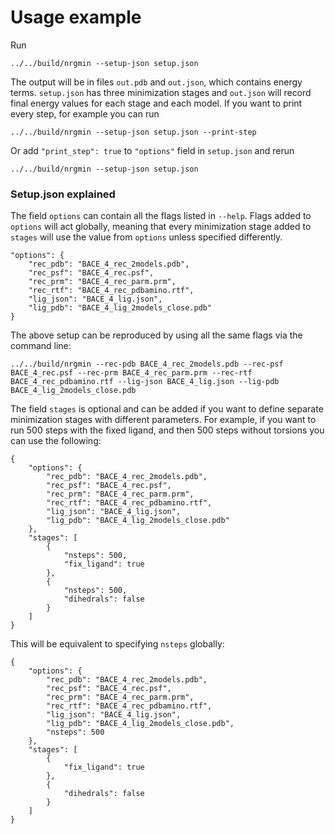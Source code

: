 # Usage example

Run
```
../../build/nrgmin --setup-json setup.json
```

The output will be in files `out.pdb` and `out.json`, which contains energy terms. `setup.json` has three
minimization stages and `out.json` will record final energy values for each stage and each model. If you
want to print every step, for example you can run

```
../../build/nrgmin --setup-json setup.json --print-step
```

Or add `"print_step": true` to `"options"` field in `setup.json` and rerun

```
../../build/nrgmin --setup-json setup.json
```

### Setup.json explained

The field `options` can contain all the flags listed in `--help`. Flags added to `options` will act globally, 
meaning that every minimization stage added to `stages` will use the value from `options` unless 
specified differently.

```
"options": {
    "rec_pdb": "BACE_4_rec_2models.pdb",
    "rec_psf": "BACE_4_rec.psf",
    "rec_prm": "BACE_4_rec_parm.prm",
    "rec_rtf": "BACE_4_rec_pdbamino.rtf",
    "lig_json": "BACE_4_lig.json",
    "lig_pdb": "BACE_4_lig_2models_close.pdb"
}
```

The above setup can be reproduced by using all the same flags via the command line:

```
../../build/nrgmin --rec-pdb BACE_4_rec_2models.pdb --rec-psf BACE_4_rec.psf --rec-prm BACE_4_rec_parm.prm --rec-rtf BACE_4_rec_pdbamino.rtf --lig-json BACE_4_lig.json --lig-pdb BACE_4_lig_2models_close.pdb 
```

The field `stages` is optional and can be added if you want to define 
separate minimization stages with different parameters. For example, if you want to run 
500 steps with the fixed ligand, and then 500 steps without torsions you can use the following:

```
{
    "options": {
        "rec_pdb": "BACE_4_rec_2models.pdb",
        "rec_psf": "BACE_4_rec.psf",
        "rec_prm": "BACE_4_rec_parm.prm",
        "rec_rtf": "BACE_4_rec_pdbamino.rtf",
        "lig_json": "BACE_4_lig.json",
        "lig_pdb": "BACE_4_lig_2models_close.pdb"
    },
    "stages": [
        {
            "nsteps": 500,
            "fix_ligand": true
        },
        {
            "nsteps": 500,
            "dihedrals": false
        }
    ]
}
```

This will be equivalent to specifying `nsteps` globally:

```
{
    "options": {
        "rec_pdb": "BACE_4_rec_2models.pdb",
        "rec_psf": "BACE_4_rec.psf",
        "rec_prm": "BACE_4_rec_parm.prm",
        "rec_rtf": "BACE_4_rec_pdbamino.rtf",
        "lig_json": "BACE_4_lig.json",
        "lig_pdb": "BACE_4_lig_2models_close.pdb",
        "nsteps": 500
    },
    "stages": [
        {
            "fix_ligand": true
        },
        {
            "dihedrals": false
        }
    ]
}
```